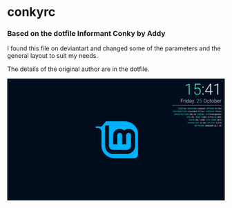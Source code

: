 # conkyrc

### Based on the dotfile Informant Conky by Addy 

I found this file on deviantart and changed some of the parameters and the general layout to suit my needs.

The details of the original author are in the dotfile.

![Conky](conkyss.png)

